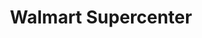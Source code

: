 ---
title: "Walmart Supercenter"
url: /las-vegas/walmart-supercenter-east-tropicana-avenue/
shop: Supermarkt
---